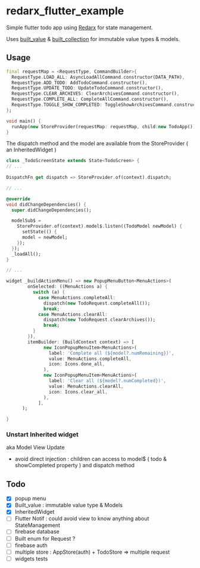 # redarx_flutter_example

Simple flutter todo app using [Redarx](https://github.com/rxlabz/redarx) for state management.

Uses [built_value](https://github.com/google/built_value.dart) & [built_collection](https://github.com/google/built_collection.dart) for immutable value types & models. 

## Usage

```dart
final requestMap = <RequestType, CommandBuilder>{
  RequestType.LOAD_ALL: AsyncLoadAllCommand.constructor(DATA_PATH),
  RequestType.ADD_TODO: AddTodoCommand.constructor(),
  RequestType.UPDATE_TODO: UpdateTodoCommand.constructor(),
  RequestType.CLEAR_ARCHIVES: ClearArchivesCommand.constructor(),
  RequestType.COMPLETE_ALL: CompleteAllCommand.constructor(),
  RequestType.TOGGLE_SHOW_COMPLETED: ToggleShowArchivesCommand.constructor()
};

void main() {
  runApp(new StoreProvider(requestMap: requestMap, child:new TodoApp()));
}
``` 

The dispatch method and the model are available from the StoreProvider ( an InheritedWidget )

```dart
class _TodoScreenState extends State<TodoScreen> {
// ...
  
DispatchFn get dispatch => StoreProvider.of(context).dispatch;

// ...

@override
void didChangeDependencies() {
  super.didChangeDependencies();

  modelSub$ =
    StoreProvider.of(context).model$.listen((TodoModel newModel) {
      setState(() {
      model = newModel;
    });
  });
  _loadAll();
}

// ...

widget _buildActionMenu() => new PopupMenuButton<MenuActions>(
        onSelected: ((MenuActions a) {
          switch (a) {
            case MenuActions.completeAll:
              dispatch(new TodoRequest.completeAll());
              break;
            case MenuActions.clearAll:
              dispatch(new TodoRequest.clearArchives());
              break;
          }
        }),
        itemBuilder: (BuildContext context) => [
              new IconPopupMenuItem<MenuActions>(
                label: 'Complete all (${model?.numRemaining})',
                value: MenuActions.completeAll,
                icon: Icons.done_all,
              ),
              new IconPopupMenuItem<MenuActions>(
                label: 'Clear all (${model?.numCompleted})',
                value: MenuActions.clearAll,
                icon: Icons.clear_all,
              ),
            ],
      );

}
```



### Unstart Inherited widget

aka Model View Update

- avoid direct injection : children can access to model$ ( todo & showCompleted property ) and dispatch method 

## Todo 

- [x] popup menu
- [x] Built_value : immutable value type & Models
- [x] InheritedWidget
- [ ] Flutter Notif : could avoid view to know anything about StateManagement 
- [ ] firebase database
- [ ] Built enum for Request ?
- [ ] firebase auth
- [ ] multiple store : AppStore(auth) + TodoStore => multiple request
- [ ] widgets tests
